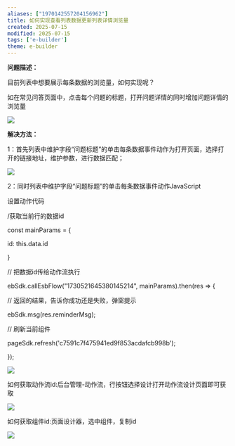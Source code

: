 ```yaml
---
aliases: ["1970142557204156962"]
title: 如何实现查看列表数据更新列表详情浏览量
created: 2025-07-15
modified: 2025-07-15
tags: ['e-builder']
theme: e-builder
---
```


**问题描述：**

目前列表中想要展示每条数据的浏览量，如何实现呢？

如在常见问答页面中，点击每个问题的标题，打开问题详情的同时增加问题详情的浏览量

![](4bd6c0da3e0b76bdb3906a810ffbeca4.jpg)

**解决方法：**

1：首先列表中维护字段“问题标题”的单击每条数据事件动作为打开页面，选择打开的链接地址，维护参数，进行数据匹配；

![](48b382bc6c68a642a22f4e3d67caf206.jpg)

2：同时列表中维护字段“问题标题”的单击每条数据事件动作JavaScript

设置动作代码

/获取当前行的数据id

const mainParams = {

id: this.data.id

}

// 把数据id传给动作流执行

ebSdk.callEsbFlow("1730521645380145214", mainParams).then(res => {

// 返回的结果，告诉你成功还是失败，弹窗提示

ebSdk.msg(res.reminderMsg);

// 刷新当前组件

pageSdk.refresh('c7591c7f475941ed9f853acdafcb998b');

});

![](394ba14a03f1b42c8abe7522710796c5.jpg)

如何获取动作流id:后台管理-动作流，行按钮选择设计打开动作流设计页面即可获取

![](ec6ba4bb6e63c7c43aa6d6823563ef22.jpg)

如何获取组件id:页面设计器，选中组件，复制id

![](2296f741bdc19a998d406745d1beb318.jpg)